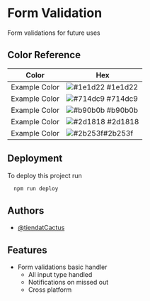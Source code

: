 
# Form Validation

Form validations for future uses

## Color Reference

| Color             | Hex                                                                |
| ----------------- | ------------------------------------------------------------------ |
| Example Color | ![#1e1d22](https://via.placeholder.com/10/1e1d22?text=+) #1e1d22 |
| Example Color | ![#714dc9](https://via.placeholder.com/10/714dc9?text=+) #714dc9 |
| Example Color | ![#b90b0b](https://via.placeholder.com/10/b90b0b?text=+) #b90b0b |
| Example Color | ![#2d1818](https://via.placeholder.com/10/2d1818?text=+) #2d1818 |
| Example Color | ![#2b253f](https://via.placeholder.com/10/2b253f?text=+)#2b253f |


## Deployment

To deploy this project run

```bash
  npm run deploy
```


## Authors

- [@tiendatCactus](https://github.com/TienDatCactus)


## Features

- Form validations basic handler
    - All input type handled
    - Notifications on missed out
    - Cross platform

